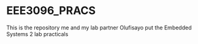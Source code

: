 # EEE3096_PRACS
This is the repository me and my lab partner Olufisayo put the Embedded Systems 2 lab practicals
